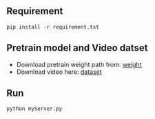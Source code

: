 ## Requirement
```angular2html
pip install -r requirement.txt
```

## Pretrain model and Video datset
- Download pretrain weight path from: [weight](https://drive.google.com/file/d/1y7F_z3c5j0M9RJm9TFMmygtRdg4L_JeP/view?usp=sharing)
- Download video here: [dataset](https://drive.google.com/drive/folders/14kV3vp25Gb1Tbk_rnqQyOdql_rQ7JvuN?usp=sharing)

## Run
```angular2html
python myServer.py
```
